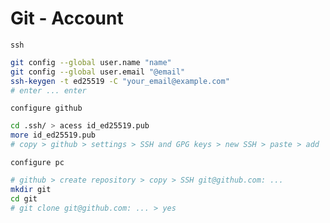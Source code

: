 # Git - Account

`ssh`

```bash
git config --global user.name "name"
git config --global user.email "@email"
ssh-keygen -t ed25519 -C "your_email@example.com"
# enter ... enter
```

`configure github`
```bash
cd .ssh/ > acess id_ed25519.pub
more id_ed25519.pub
# copy > github > settings > SSH and GPG keys > new SSH > paste > add
```

`configure pc`

```bash
# github > create repository > copy > SSH git@github.com: ...
mkdir git
cd git
# git clone git@github.com: ... > yes
```

